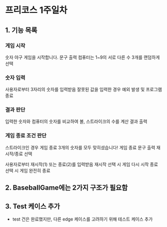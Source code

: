 # 프리코스 1주일차

## 1. 기능 목록
### 게임 시작

숫자 야구 게임을 시작합니다. 문구 출력
컴퓨터는 1~9의 서로 다른 수 3개를 랜덤하게 선택

### 숫자 입력
사용자로부터 3자리의 숫자를 입력받음
잘못된 값을 입력한 경우 예외 발생 및 프로그램 종료

### 결과 판단
입력한 숫자와 컴퓨터의 숫자를 비교하여 볼, 스트라이크의 수를 계산
결과 출력

### 게임 종료 조건 판단
스트라이크인 경우 게임 종료
3개의 숫자를 모두 맞히셨습니다! 게임 종료 문구 출력
재시작/종료 선택

사용자로부터 재시작(1) 또는 종료(2)를 입력받음
재시작 선택 시 게임 다시 시작
종료 선택 시 게임 완전히 종료


## 2. BaseballGame에는 2가지 구조가 필요함



## 3. Test 케이스 추가
- test 건은 완료했지만, 다른 edge 케이스를 고려하기 위해 테스트 케이스 추가

